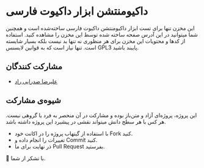 # داکیومنتشن ابزار داکیوت فارسی

این مخزن تنها برای تست ابزار داکیومنتشن داکیوت فارسی ساخته‌شده است و همچنین شما میتوانید در این آدرس صفحه ساخته شده توسط این مخزن را مشاهده کنید. استفاده از کد‌ها و محتویات این مخزن برای هر منظوری نه تنها بد نیست بلکه بسیار شایسته است. تنها نیاز است که به قوانین لایسنس GPL3 پایبند باشید.

## مشارکت کنندگان

- [علیرضا صدرایی راد](https://github.com/sadraiiali)

## شیوه‌ی مشارکت

این پروژه، پروژه‌ای آزاد و متن‌باز بوده و مشارکت در آن منحصر به فرد یا   گروهی نیست. هر کس با هر سطح دانش میتواند نقشی در پیشبرد این پروژه داشته  باشد.

- با استفاده از گیتهاب پروژه را در اکانت خود Fork کنید.
- تغییرات را انجام داده و Commit کنید.
- ذر نهایت برای ما Pull Request بفرستید.

🌹 با تشکر از شما.